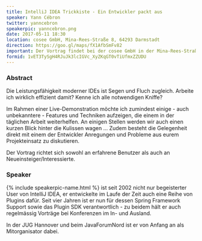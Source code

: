 ```yaml
---
title: IntelliJ IDEA Trickkiste - Ein Entwickler packt aus
speaker: Yann Cébron
twitter: yanncebron
speakerpic: yanncebron.png
date: 2017-05-11 18:30
location: cosee GmbH, Mina-Rees-Straße 8, 64293 Darmstadt
direction: https://goo.gl/maps/fX1AfbSmFv82
important: Der Vortrag findet bei der cosee GmbH in der Mina-Rees-Straße 8 statt!
formid: 1vET3TySgH4RJuJk3lcIGVc_XyZKqGT0vTiUfmxZZUDU
---
```


### Abstract

Die Leistungsfähigkeit moderner IDEs ist Segen und Fluch zugleich. Arbeite ich wirklich effizient damit? Kenne ich alle notwendigen Kniffe?

Im Rahmen einer Live-Demonstration möchte ich zumindest einige - auch unbekanntere - Features und Techniken aufzeigen, die einem in der täglichen Arbeit weiterhelfen. An einigen Stellen werden wir auch einen kurzen Blick hinter die Kulissen wagen ... Zudem besteht die Gelegenheit direkt mit einem der Entwickler Anregungen und Probleme aus eurem Projekteinsatz zu diskutieren.

Der Vortrag richtet sich sowohl an erfahrene Benutzer als auch an Neueinsteiger/Interessierte.

### Speaker

{% include speakerpic-name.html %} ist seit 2002 nicht nur begeisterter User von IntelliJ IDEA, er entwickelte im Laufe der Zeit auch eine Reihe von Plugins dafür. Seit vier Jahren ist er nun für dessen Spring Framework Support sowie das Plugin SDK verantwortlich - zu beidem hält er auch regelmässig Vorträge bei Konferenzen im In- und Ausland. 

In der JUG Hannover und beim JavaForumNord ist er von Anfang an als Mitorganisator dabei.
